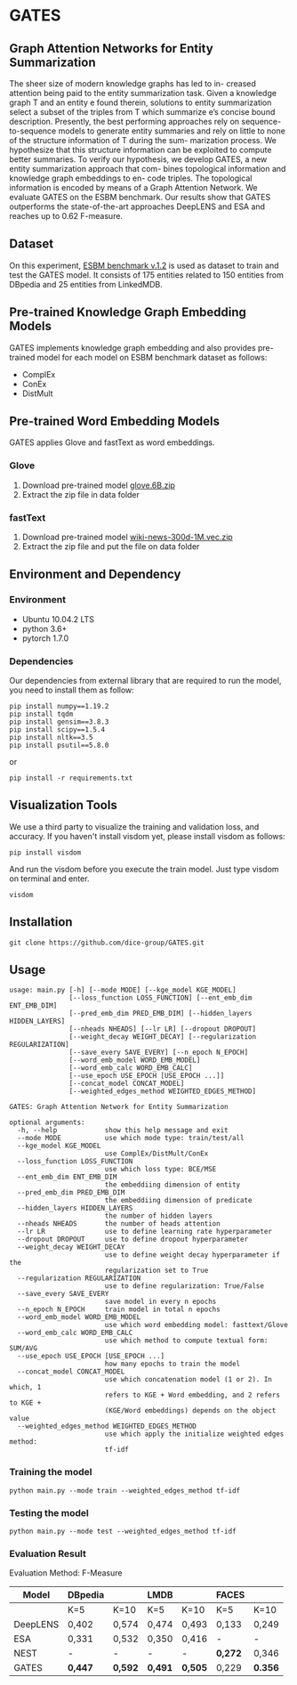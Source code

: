 # GATES
## Graph Attention Networks for Entity Summarization

The sheer size of modern knowledge graphs has led to in-
creased attention being paid to the entity summarization task. Given a
knowledge graph T and an entity e found therein, solutions to entity
summarization select a subset of the triples from T which summarize
e’s concise bound description. Presently, the best performing approaches
rely on sequence-to-sequence models to generate entity summaries and
rely on little to none of the structure information of T during the sum-
marization process. We hypothesize that this structure information can
be exploited to compute better summaries. To verify our hypothesis,
we develop GATES, a new entity summarization approach that com-
bines topological information and knowledge graph embeddings to en-
code triples. The topological information is encoded by means of a Graph
Attention Network. We evaluate GATES on the ESBM benchmark. Our
results show that GATES outperforms the state-of-the-art approaches
DeepLENS and ESA and reaches up to 0.62 F-measure. 

## Dataset

On this experiment, [ESBM benchmark v.1.2](https://github.com/nju-websoft/ESBM/tree/master/v1.2) is used as dataset to train and test the GATES model. It consists of 175 entities related to 150 entities from DBpedia and 25 entities from LinkedMDB.

## Pre-trained Knowledge Graph Embedding Models

GATES implements knowledge graph embedding and also provides pre-trained model for each model on ESBM benchmark dataset as follows:
* ComplEx
* ConEx
* DistMult

## Pre-trained Word Embedding Models 

GATES applies Glove and fastText as word embeddings.

### Glove
1. Download pre-trained model [glove.6B.zip](http://nlp.stanford.edu/data/glove.6B.zip)
2. Extract the zip file in data folder

### fastText
1. Download pre-trained model [wiki-news-300d-1M.vec.zip](https://dl.fbaipublicfiles.com/fasttext/vectors-english/wiki-news-300d-1M.vec.zip)
2. Extract the zip file and put the file on data folder

## Environment and Dependency

### Environment

* Ubuntu 10.04.2 LTS
* python 3.6+
* pytorch 1.7.0

### Dependencies

Our dependencies from external library that are required to run the model, you need to install them as follow:

```
pip install numpy==1.19.2
pip install tqdm
pip install gensim==3.8.3
pip install scipy==1.5.4
pip install nltk==3.5
pip install psutil==5.8.0
```
or

```
pip install -r requirements.txt
```
## Visualization Tools

We use a third party to visualize the training and validation loss, and accuracy. 
If you haven't install visdom yet, please install visdom as follows:
```
pip install visdom
``` 

And run the visdom before you execute the train model. Just type visdom on terminal and enter.
```
visdom
```


## Installation
```
git clone https://github.com/dice-group/GATES.git
```


## Usage
```
usage: main.py [-h] [--mode MODE] [--kge_model KGE_MODEL]
               [--loss_function LOSS_FUNCTION] [--ent_emb_dim ENT_EMB_DIM]
               [--pred_emb_dim PRED_EMB_DIM] [--hidden_layers HIDDEN_LAYERS]
               [--nheads NHEADS] [--lr LR] [--dropout DROPOUT]
               [--weight_decay WEIGHT_DECAY] [--regularization REGULARIZATION]
               [--save_every SAVE_EVERY] [--n_epoch N_EPOCH]
               [--word_emb_model WORD_EMB_MODEL]
               [--word_emb_calc WORD_EMB_CALC]
               [--use_epoch USE_EPOCH [USE_EPOCH ...]]
               [--concat_model CONCAT_MODEL]
               [--weighted_edges_method WEIGHTED_EDGES_METHOD]

GATES: Graph Attention Network for Entity Summarization

optional arguments:
  -h, --help            show this help message and exit
  --mode MODE           use which mode type: train/test/all
  --kge_model KGE_MODEL
                        use ComplEx/DistMult/ConEx
  --loss_function LOSS_FUNCTION
                        use which loss type: BCE/MSE
  --ent_emb_dim ENT_EMB_DIM
                        the embeddiing dimension of entity
  --pred_emb_dim PRED_EMB_DIM
                        the embeddiing dimension of predicate
  --hidden_layers HIDDEN_LAYERS
                        the number of hidden layers
  --nheads NHEADS       the number of heads attention
  --lr LR               use to define learning rate hyperparameter
  --dropout DROPOUT     use to define dropout hyperparameter
  --weight_decay WEIGHT_DECAY
                        use to define weight decay hyperparameter if the
                        regularization set to True
  --regularization REGULARIZATION
                        use to define regularization: True/False
  --save_every SAVE_EVERY
                        save model in every n epochs
  --n_epoch N_EPOCH     train model in total n epochs
  --word_emb_model WORD_EMB_MODEL
                        use which word embedding model: fasttext/Glove
  --word_emb_calc WORD_EMB_CALC
                        use which method to compute textual form: SUM/AVG
  --use_epoch USE_EPOCH [USE_EPOCH ...]
                        how many epochs to train the model
  --concat_model CONCAT_MODEL
                        use which concatenation model (1 or 2). In which, 1
                        refers to KGE + Word embedding, and 2 refers to KGE +
                        (KGE/Word embeddings) depends on the object value
  --weighted_edges_method WEIGHTED_EDGES_METHOD
                        use which apply the initialize weighted edges method:
                        tf-idf

```

### Training the model

```
python main.py --mode train --weighted_edges_method tf-idf
```

### Testing the model
```
python main.py --mode test --weighted_edges_method tf-idf
```

### Evaluation Result

Evaluation Method: F-Measure

| Model               | DBpedia                  || LMDB                   || FACES ||	
| ------------------- | ------------| ------------|------------|------------|-------|--------|
|                     | K=5         | K=10        | K=5        | K=10       | K=5   | K=10   |
| DeepLENS            | 0,402       | 0,574       | 0,474      | 0,493      |0,133  | 0,249  |
| ESA                 | 0,331       | 0,532       | 0,350      | 0,416      |-      |-       |
| NEST                | -	     |  -           |     -       |     -    |**0,272** |0,346 |
| GATES               | **0,447**   | **0,592**   | **0,491**  | **0,505**  |0,229     | **0.356** |

